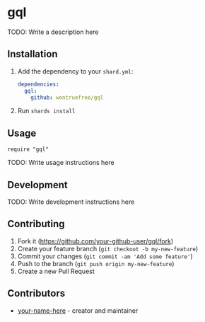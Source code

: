 # gql

TODO: Write a description here

## Installation

1. Add the dependency to your `shard.yml`:

   ```yaml
   dependencies:
     gql:
       github: wontruefree/gql
   ```

2. Run `shards install`

## Usage

```crystal
require "gql"
```

TODO: Write usage instructions here

## Development

TODO: Write development instructions here

## Contributing

1. Fork it (<https://github.com/your-github-user/gql/fork>)
2. Create your feature branch (`git checkout -b my-new-feature`)
3. Commit your changes (`git commit -am 'Add some feature'`)
4. Push to the branch (`git push origin my-new-feature`)
5. Create a new Pull Request

## Contributors

- [your-name-here](https://github.com/your-github-user) - creator and maintainer
